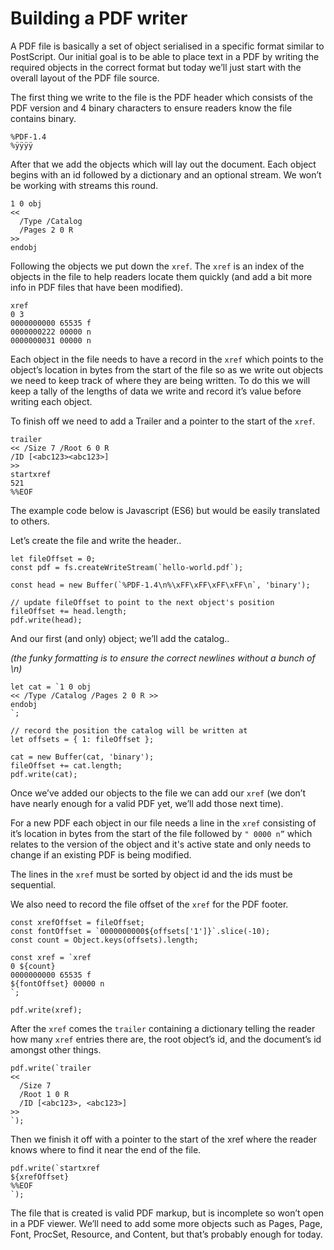 # Building a PDF writer

A PDF file is basically a set of object serialised in a specific format similar to PostScript. Our initial goal is to be able to place text in a PDF by writing the required objects in the correct format but today we’ll just start with the overall layout of the PDF file source.

The first thing we write to the file is the PDF header which consists of the PDF version and 4 binary characters to ensure readers know the file contains binary.

```
%PDF-1.4
%ÿÿÿÿ
```

After that we add the objects which will lay out the document. Each object begins with an id followed by a dictionary and an optional stream. We won’t be working with streams this round.

```
1 0 obj
<<
  /Type /Catalog
  /Pages 2 0 R
>>
endobj
```

Following the objects we put down the `xref`. The `xref` is an index of the objects in the file to help readers locate them quickly (and add a bit more info in PDF files that have been modified).

```
xref
0 3
0000000000 65535 f
0000000222 00000 n
0000000031 00000 n
```

Each object in the file needs to have a record in the `xref` which points to the object’s location in bytes from the start of the file so as we write out objects we need to keep track of where they are being written. To do this we will keep a tally of the lengths  of data we write and record it’s value before writing each object.

To finish off we need to add a Trailer and a pointer to the start of the `xref`.

```
trailer
<< /Size 7 /Root 6 0 R
/ID [<abc123><abc123>]
>>
startxref
521
%%EOF
```

The example code below is Javascript (ES6) but would be easily translated to others.

Let’s create the file and write the header..

```
let fileOffset = 0;
const pdf = fs.createWriteStream(`hello-world.pdf`);

const head = new Buffer(`%PDF-1.4\n%\xFF\xFF\xFF\xFF\n`, 'binary');

// update fileOffset to point to the next object's position
fileOffset += head.length;
pdf.write(head);
```

And our first (and only) object; we’ll add the catalog..

*(the funky formatting is to ensure the correct newlines without a bunch of \n)*

```
let cat = `1 0 obj
<< /Type /Catalog /Pages 2 0 R >>
endobj
`;

// record the position the catalog will be written at
let offsets = { 1: fileOffset };

cat = new Buffer(cat, 'binary');
fileOffset += cat.length;
pdf.write(cat);
```

Once we’ve added our objects to the file we can add our `xref` (we don’t have nearly enough for a valid PDF yet, we’ll add those next time).

For a new PDF each object in our file needs a line in the `xref` consisting of it’s location in bytes from the start of the file followed by `" 0000 n”` which relates to the version of the object and it's active state and only needs to change if an existing PDF is being modified.

The lines in the `xref` must be sorted by object id and the ids must be sequential.

We also need to record the file offset of the `xref` for the PDF footer.

```
const xrefOffset = fileOffset;
const fontOffset = `0000000000${offsets['1']}`.slice(-10);
const count = Object.keys(offsets).length;

const xref = `xref
0 ${count}
0000000000 65535 f
${fontOffset} 00000 n
`;

pdf.write(xref);
```

After the `xref` comes the `trailer` containing a dictionary telling the reader how many `xref` entries there are, the root object’s id, and the document’s id amongst other things.

```
pdf.write(`trailer
<<
  /Size 7
  /Root 1 0 R
  /ID [<abc123>, <abc123>]
>>
`);
```

Then we finish it off with a pointer to the start of the xref where the reader knows where to find it near the end of the file.

```
pdf.write(`startxref
${xrefOffset}
%%EOF
`);
```

The file that is created is valid PDF markup, but is incomplete so won’t open in a PDF viewer. We’ll need to add some more objects such as Pages, Page,   Font, ProcSet, Resource, and Content, but that’s probably enough for today.
